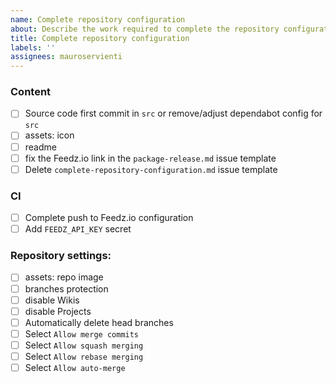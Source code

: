 ```yaml
---
name: Complete repository configuration
about: Describe the work required to complete the repository configuration
title: Complete repository configuration
labels: ''
assignees: mauroservienti
---
```


### Content

- [ ] Source code first commit in `src` or remove/adjust dependabot config for `src`
- [ ] assets: icon
- [ ] readme
- [ ] fix the Feedz.io link in the `package-release.md` issue template
- [ ] Delete `complete-repository-configuration.md` issue template

### CI

- [ ] Complete push to Feedz.io configuration
- [ ] Add `FEEDZ_API_KEY` secret

### Repository settings:

- [ ] assets: repo image
- [ ] branches protection
- [ ] disable Wikis
- [ ] disable Projects
- [ ] Automatically delete head branches
- [ ] Select `Allow merge commits`
- [ ] Select `Allow squash merging`
- [ ] Select `Allow rebase merging`
- [ ] Select `Allow auto-merge`
